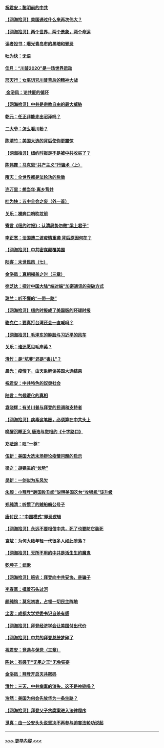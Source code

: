 #### [祝君安：黎明前的中共](../pages/nsc993/n12524071.md?t=11050602) 
#### [【网海拾贝】美国通过什么来再次伟大？](../pages/nsc993/n12523844.md?t=11050602) 
#### [【网海拾贝】两个世界，两个景象，两个命运](../pages/nsc993/n12521419.md?t=11050602) 
#### [读者投书：曝光青岛市的黑暗和邪恶](../pages/nsc993/n12520988.md?t=11050602) 
#### [吐为快：无语](../pages/nsc993/n12518588.md?t=11050602) 
#### [佳月：“川普2020”是一场世界运动](../pages/nsc993/n12518581.md?t=11050602) 
#### [邢天行：女巫诅咒川普背后的精神大战](../pages/nsc993/n12517257.md?t=11050602) 
#### [ 金浴凤：论共匪的循环](../pages/nsc993/n12517133.md?t=11050602) 
#### [【网海拾贝】中共是宗教自由的最大威胁](../pages/nsc993/n12516879.md?t=11050602) 
#### [乾元：任正非能走出沼泽吗？](../pages/nsc993/n12515831.md?t=11050602) 
#### [二大爷：怎么看川粉？](../pages/nsc993/n12515820.md?t=11050602) 
#### [陈清竹：美国大选的背后使你更震惊](../pages/nsc993/n12515589.md?t=11050602) 
#### [【网海拾贝】纽约时报是不是被中共收买了？](../pages/nsc993/n12515122.md?t=11050602) 
#### [陈伟霆：马克思“共产主义”行骗术（上）](../pages/nsc993/n12510217.md?t=11050602) 
#### [隋志：全世界都是法轮功的后盾](../pages/nsc993/n12510636.md?t=11050602) 
#### [连万里：想当年‧离乡背井](../pages/nsc993/n12510623.md?t=11050602) 
#### [吐为快：五中全会之妄（外一首）](../pages/nsc993/n12510470.md?t=11050602) 
#### [关乐：裸奔口哨吹坟前](../pages/nsc993/n12510403.md?t=11050602) 
#### [寄言《纽约时报》：认清局势勿做“梁上君子”](../pages/nsc993/n12510042.md?t=11050602) 
#### [李正宽：法国遭二波疫情重袭 背后原因何在？](../pages/nsc993/n12509971.md?t=11050602) 
#### [【网海拾贝】中共密谋颠覆美国](../pages/nsc993/n12509816.md?t=11050602) 
#### [陆客：末世民风（七）](../pages/nsc993/n12507822.md?t=11050602) 
#### [金浴凤：真相揭盖之时（三章）](../pages/nsc993/n12507804.md?t=11050602) 
#### [徐芝达：探讨中国大陆“端对端”加密通讯的突破方式](../pages/nsc993/n12507682.md?t=11050602) 
#### [玲兰：听不懂的“一带一路”](../pages/nsc993/n12507669.md?t=11050602) 
#### [【网海拾贝】纽约时报成了美国版的环球时报](../pages/nsc993/n12507053.md?t=11050602) 
#### [骆克仁：要真打台湾还会一直喊吗？](../pages/nsc993/n12506843.md?t=11050602) 
#### [【网海拾贝】毛泽东的肿脸与习近平的风车](../pages/nsc993/n12504537.md?t=11050602) 
#### [关乐：谁还愿见毛岸英？](../pages/nsc993/n12503866.md?t=11050602) 
#### [清竹：是“坑爹”还是“害儿”？](../pages/nsc993/n12503034.md?t=11050602) 
#### [晨光：疫情下，由天象解读美国大选结果](../pages/nsc993/n12502536.md?t=11050602) 
#### [祝君安：中共特色的奴隶社会](../pages/nsc993/n12501529.md?t=11050602) 
#### [陆言：气候暖化的真相](../pages/nsc993/n12501183.md?t=11050602) 
#### [袁晓辉：有关川普与拜登的民调和支持者](../pages/nsc993/n12500433.md?t=11050602) 
#### [【网海拾贝】病毒这笔账，必须算在中共头上](../pages/nsc993/n12500320.md?t=11050602) 
#### [唤醒沉睡正义 唐浩与您相约《十字路口》](../pages/nsc993/n12497980.md?t=11050602) 
#### [郑法途：叹“一尊”](../pages/nsc993/n12498837.md?t=11050602) 
#### [伍新：美国大选末场辩论疫情问题的启示](../pages/nsc993/n12498829.md?t=11050602) 
#### [梁之：胡锡进的“优势”](../pages/nsc993/n12498780.md?t=11050602) 
#### [吴新：一剑似为东风欠](../pages/nsc993/n12498772.md?t=11050602) 
#### [朱颜：小拜登“跨国败丑闻”说明美国这台“收银机”该升级](../pages/nsc993/n12498731.md?t=11050602) 
#### [郑纯清：听惯了的贼船艄公号子](../pages/nsc993/n12498721.md?t=11050602) 
#### [唐付民：“中国模式”罪恶逻辑](../pages/nsc993/n12498310.md?t=11050602) 
#### [【网海拾贝】永远不要相信中共，死了也要防它装死](../pages/nsc993/n12498162.md?t=11050602) 
#### [袁斌：为何大陆年轻一代很多人如此堕落？](../pages/nsc993/n12495696.md?t=11050602) 
#### [【网海拾贝】无所不用的中共是活生生的魔鬼](../pages/nsc993/n12495621.md?t=11050602) 
#### [乾坤子：武歌](../pages/nsc993/n12493391.md?t=11050602) 
#### [【网海拾贝】班农：拜登向中共妥协，是骗子](../pages/nsc993/n12492877.md?t=11050602) 
#### [李春草：摸着石头过河](../pages/nsc993/n12491121.md?t=11050602) 
#### [颜纯钩：莫忘初衷，占领一切民主阵地](../pages/nsc993/n12490965.md?t=11050602) 
#### [尘客：成都大学党委书记自杀有感](../pages/nsc993/n12490950.md?t=11050602) 
#### [【网海拾贝】拜登经济学会让美国付出代价](../pages/nsc993/n12489662.md?t=11050602) 
#### [【网海拾贝】中共的拜登总统梦碎了](../pages/nsc993/n12487896.md?t=11050602) 
#### [祝君安：竞选与保党（三章）](../pages/nsc993/n12487258.md?t=11050602) 
#### [陈达：有感于“无冕之王”无免狂妄](../pages/nsc993/n12485133.md?t=11050602) 
#### [金浴凤：拜登开启灭共密码](../pages/nsc993/n12485125.md?t=11050602) 
#### [清竹：三天，中共病毒的消失，这不是神迹吗？](../pages/nsc993/n12485027.md?t=11050602) 
#### [浩然：美国为何会先放华为一条生路？](../pages/nsc993/n12484997.md?t=11050602) 
#### [【网海拾贝】拜登父子贪腐案进入法律程序](../pages/nsc993/n12484957.md?t=11050602) 
#### [觅真：由一公安头头说坚决不再参与迫害法轮功说起](../pages/nsc993/n12484212.md?t=11050602) 

----
#### [ >>> 更早内容 <<< ](../indexes/nsc993-earlier.md)
